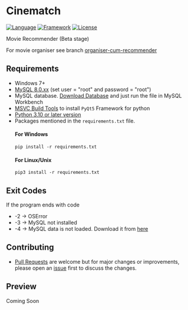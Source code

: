 # Cinematch

[![Language](https://img.shields.io/badge/Written%20Language-Python-9cf?style=for-the-badge)](https://python.org/about/)
[![Framework](https://img.shields.io/badge/Framework-PyQt5-important?style=for-the-badge)](https://riverbankcomputing.com/software/pyqt/download)
[![License](https://img.shields.io/badge/License-MIT-green?style=for-the-badge)](https://github.com/lakshya076/Cinematch/blob/master/LICENSE.txt)

Movie Recommender (Beta stage)

For movie organiser
see branch [organiser-cum-recommender](https://github.com/lakshya076/Cinematch/tree/organiser-cum-recommender)


## Requirements
- Windows 7+
- [MySQL 8.0.xx](https://dev.mysql.com/downloads/installer/) (set user = "root" and password = "root")
- MySQL database. [Download Database](https://onedrive.live.com/download?resid=CE0726DF5343E9A8%21107&authkey=!AG5TfhYfUiOcQT8) and just run the file in MySQL Workbench
- [MSVC Build Tools](https://visualstudio.microsoft.com/downloads/?q=build+tools) to install `PyQt5` Framework for python
- [Python 3.10 or later version](https://www.python.org/downloads/)
- Packages mentioned in the `requirements.txt` file.
  #### For Windows
  ```python3
  pip install -r requirements.txt
  ```
  #### For Linux/Unix
  ```python3
  pip3 install -r requirements.txt
  ```
  
## Exit Codes
If the program ends with code
- -2 -> OSError
- -3 -> MySQL not installed
- -4 -> MySQL data is not loaded. Download it from [here](https://onedrive.live.com/download?resid=CE0726DF5343E9A8%21107&authkey=!AG5TfhYfUiOcQT8)
  
## Contributing
- [Pull Requests](https://github.com/lakshya076/Cinematch/pulls) are welcome but for major changes or improvements, please open an [issue](https://github.com/lakshya076/Cinematch/issues) first to discuss the changes.

## Preview
Coming Soon
